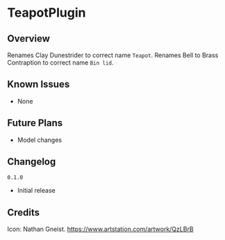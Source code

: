 # TeapotPlugin

## Overview

Renames Clay Dunestrider to correct name `Teapot`.
Renames Bell to Brass Contraption to correct name `Bin lid`.

## Known Issues

- None

## Future Plans

- Model changes

## Changelog

`0.1.0`
- Initial release

## Credits

Icon: Nathan Gneist. https://www.artstation.com/artwork/QzLBrB 